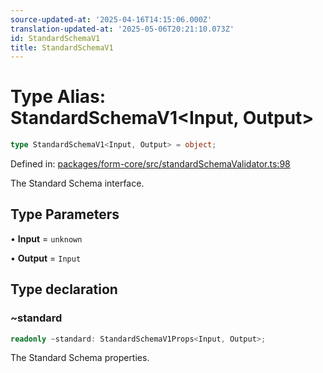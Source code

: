 ```yaml
---
source-updated-at: '2025-04-16T14:15:06.000Z'
translation-updated-at: '2025-05-06T20:21:10.073Z'
id: StandardSchemaV1
title: StandardSchemaV1
---
```


<!-- DO NOT EDIT: this page is autogenerated from the type comments -->

# Type Alias: StandardSchemaV1\<Input, Output\>

```ts
type StandardSchemaV1<Input, Output> = object;
```

Defined in: [packages/form-core/src/standardSchemaValidator.ts:98](https://github.com/TanStack/form/blob/main/packages/form-core/src/standardSchemaValidator.ts#L98)

The Standard Schema interface.

## Type Parameters

• **Input** = `unknown`

• **Output** = `Input`

## Type declaration

### ~standard

```ts
readonly ~standard: StandardSchemaV1Props<Input, Output>;
```

The Standard Schema properties.
